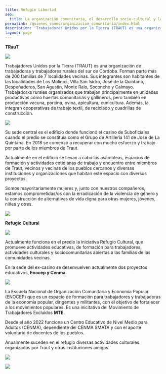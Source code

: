 ```yaml
---
title: Refugio Libertad
seo:
  title: La organización comunitaria, el desarrollo socio-cultural y la formación popular
permalink: /quienes_somos/organizacion_comunitaria/index.html
description: 'Trabajadores Unidos por la Tierra (TRAUT) es una organización de trabajadoras y trabajadores rurales del sur de Córdoba.'
layout: page
---
```


**TRauT**

![](https://i.imgur.com/prf5j35.jpg)

Trabajadores Unidos por la Tierra (TRAUT) es una organización de trabajadoras y trabajadores rurales del sur de Córdoba. Forman parte más de 200 familias de 7 localidades vecinas. Sus integrantes son habitantes de las localidades de Los Molinos, Villa San Isidro, José de la Quintana, Despeñaderos, San Agustín, Monte Ralo, Soconcho y Calmayo. Trabajadorxs rurales organizados que trabajan principalmente en unidades productivas como huertas comunitarias y gallineros, pero también en producción vacuna, porcina, ovina, apicultura, cunicultura. Además, la integran cooperativas de trabajo textil, de reciclado y cuadrillas de construcción.

![](https://i.imgur.com/4kuOHFl.jpg)

Su sede central es el edificio donde funcionó el casino de Suboficiales cuando el predio se constituía como el Grupo de Artillería 141 de José de La Quintana.
En 2018 se comenzó a recuperar con mucho esfuerzo y trabajo por parte de los miembros de Traut.

Actualmente en el edificio se llevan a cabo las asambleas, espacios de formación y actividades cotidianas de trabajo y encuentro entre miembros de Traut, vecinos y vecinas de los pueblos cercanos y diversas instituciones y organizaciones que habitan este espacio con diversos proyectos.

Somos mayoritariamente mujeres y, junto con nuestros compañeros, estamos comprometidas/os con la erradicación de la violencia de género y la construcción de alternativas de vida digna para otras mujeres, jóvenes, niñes y otres.

![](https://i.imgur.com/GgBgAU3.jpg)

**Refugio Cultural**

![](https://i.imgur.com/lurhpUf.jpg)

Actualmente funciona en el predio la iniciativa Refugio Cultural, que promueve actividades educativas, de formación para trabajadores, actividades culturales y sociocomunitarias  abiertas a las familias de las comunidades vecinas.

En la sede del ex-casino se desenvuelven actualmente dos proyectos educativos, **Enocep y Cenma**.

![](https://i.imgur.com/h3VoFXN.jpg)

La Escuela Nacional de Organización Comunitaria y Economía Popular (ENOCEP)  que es un espacio de formación para  trabajadores y trabajadoras de la economía popular, dirigentes y militantes, con el objetivo de fortalecer a los movimientos populares.
Es una inicitativa del Movimiento de Trabajadores Excluídos **MTE**.

Desde el año 2022 funciona un Centro Educativo de Nivel Medio para Adultos (CENMA), dependiente del CENMA SMATA y con el aporte voluntario de docentes de los pueblos.

Anualmente suceden en el refugio diversas actividades culturales organizadas por Traut y otras instituciones amigas.

![](https://i.imgur.com/4IfyafL.jpg)

![](https://i.imgur.com/r35KwM3.jpg)
